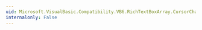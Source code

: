 ```yaml
---
uid: Microsoft.VisualBasic.Compatibility.VB6.RichTextBoxArray.CursorChanged
internalonly: False
---
```

